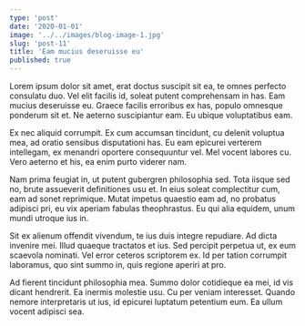 ```yaml
---
type: 'post'
date: '2020-01-01'
image: '../../images/blog-image-1.jpg'
slug: 'post-11'
title: 'Eam mucius deseruisse eu'
published: true
---
```


Lorem ipsum dolor sit amet, erat doctus suscipit sit ea, te omnes perfecto consulatu duo. Vel elit facilis id, soleat putent comprehensam in has. Eam mucius deseruisse eu. Graece facilis erroribus ex has, populo omnesque ponderum sit et. Ne aeterno suscipiantur eam. Eu ubique voluptatibus eam.

Ex nec aliquid corrumpit. Ex cum accumsan tincidunt, cu delenit voluptua mea, ad oratio sensibus disputationi has. Eu eam epicurei verterem intellegam, ex menandri oportere consequuntur vel. Mel vocent labores cu. Vero aeterno et his, ea enim purto viderer nam.

Nam prima feugiat in, ut putent gubergren philosophia sed. Tota iisque sed no, brute assueverit definitiones usu et. In eius soleat complectitur cum, eam ad sonet reprimique. Mutat impetus quaestio eam ad, no probatus adipisci pri, eu vix aperiam fabulas theophrastus. Eu qui alia equidem, unum mundi utroque ius in.

Sit ex alienum offendit vivendum, te ius duis integre repudiare. Ad dicta invenire mei. Illud quaeque tractatos et ius. Sed percipit perpetua ut, ex eum scaevola nominati. Vel error ceteros scriptorem ex. Id per tation corrumpit laboramus, quo sint summo in, quis regione aperiri at pro.

Ad fierent tincidunt philosophia mea. Summo dolor cotidieque ea mei, id vis dicant hendrerit. Ea inermis molestie usu. Cu per veniam interesset. Quando nemore interpretaris ut ius, id epicurei luptatum petentium eum. Ea ullum vocent adipisci sea.